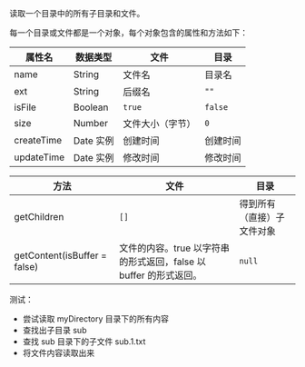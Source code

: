 读取一个目录中的所有子目录和文件。

每一个目录或文件都是一个对象，每个对象包含的属性和方法如下：

| 属性名     | 数据类型  | 文件             | 目录     |
| ---------- | --------- | ---------------- | -------- |
| name       | String    | 文件名           | 目录名   |
| ext        | String    | 后缀名           | `""`     |
| isFile     | Boolean   | `true`           | `false`  |
| size       | Number    | 文件大小（字节） | `0`      |
| createTime | Date 实例 | 创建时间         | 创建时间 |
| updateTime | Date 实例 | 修改时间         | 修改时间 |

| 方法                         | 文件                                                            | 目录               |
| ---------------------------- | --------------------------------------------------------------- | ------------------ |
| getChildren                  | `[]`                                                            | 得到所有（直接）子文件对象 |
| getContent(isBuffer = false) | 文件的内容。true 以字符串的形式返回，false 以 buffer 的形式返回。 | `null`             |

测试：

- 尝试读取 myDirectory 目录下的所有内容
- 查找出子目录 sub
- 查找 sub 目录下的子文件 sub.1.txt
- 将文件内容读取出来

